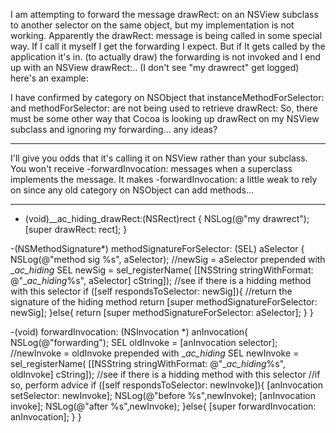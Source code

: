 I am attempting  to forward the message drawRect: on an NSView subclass to another selector on the same object, but my implementation is not working.  Apparently the drawRect: message is being called in some special way.  If I call it myself I get the forwarding I expect.  But if It gets called by the application it's in. (to actually draw) the forwarding is not invoked and I end up with an NSView drawRect:..  (I don't see "my drawrect" get logged)  here's an example:

I have confirmed by category on NSObject that instanceMethodForSelector: and methodForSelector: are not being used to retrieve drawRect:
So, there must be some other way that Cocoa is looking up drawRect on my NSView subclass and ignoring my forwarding...
any ideas?

----

I'll give you odds that it's calling it on NSView rather than your subclass. You won't receive -forwardInvocation: messages when a superclass implements the message. It makes -forwardInvocation: a little weak to rely on since any old category on NSObject can add methods...

----

    

- (void)__ac_hiding_drawRect:(NSRect)rect {
    NSLog(@"my drawrect");
    [super drawRect: rect];
}

-(NSMethodSignature*) methodSignatureForSelector: (SEL) aSelector {
    NSLog(@"method sig %s", aSelector);
    //newSig = aSelector prepended with __ac_hiding_
    SEL newSig = sel_registerName(
        [[NSString stringWithFormat: @"__ac_hiding_%s", aSelector] cString]);
    //see if there is a hidding method with this selector
    if ([self respondsToSelector: newSig]){
        //return the signature of the hiding method
	return [super methodSignatureForSelector: newSig];
    }else{
	return [super methodSignatureForSelector: aSelector];
    }
}

-(void) forwardInvocation: (NSInvocation *) anInvocation{
    NSLog(@"forwarding");
    SEL oldInvoke = [anInvocation selector];
    //newInvoke = oldInvoke prepended with __ac_hiding_
    SEL newInvoke = sel_registerName(
        [[NSString stringWithFormat: @"__ac_hiding_%s", oldInvoke] cString]);
    //see if there is a hidding method with this selector
    //if so, perform advice
    if ([self respondsToSelector: newInvoke]){
        [anInvocation setSelector: newInvoke];
	NSLog(@"before %s",newInvoke);
	[anInvocation invoke];
	NSLog(@"after %s",newInvoke);
    }else{
	[super forwardInvocation: anInvocation];
    }
}

